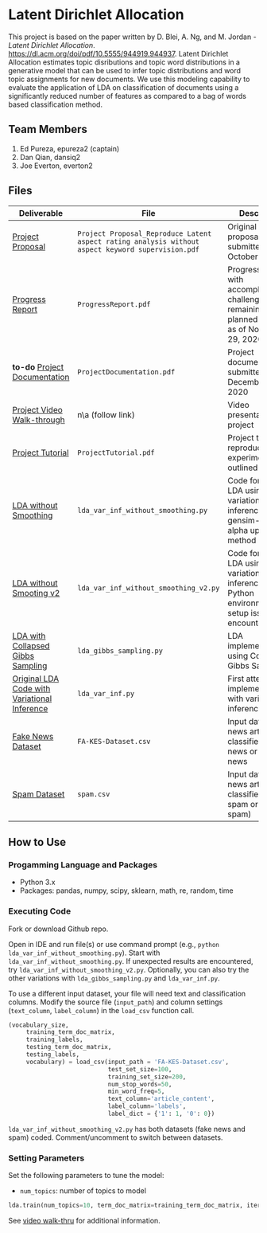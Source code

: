# Latent Dirichlet Allocation
This project is based on the paper written by D. Blei, A. Ng, and M. Jordan - _Latent Dirichlet Allocation_. https://dl.acm.org/doi/pdf/10.5555/944919.944937. Latent Dirichlet Allocation estimates topic disributions and topic word distributions in a generative model that can be used to infer topic distributions and word topic assignments for new documents. We use this modeling capability to evaluate the application of LDA on classification of documents using a significantly reduced number of features as compared to a bag of words based classification method.

## Team Members
1. Ed Pureza, epureza2 (captain)
2. Dan Qian, dansiq2
3. Joe Everton, everton2

## Files
|Deliverable|File|Description|
|----------|----|-----------|
|[Project Proposal](https://github.com/purecod3/CourseProject/blob/main/Project%20Proposal_%20Reproduce%20Latent%20aspect%20rating%20analysis%20without%20aspect%20keyword%20supervision.pdf)|`Project Proposal_Reproduce Latent aspect rating analysis without aspect keyword supervision.pdf`|Original project proposal submitted on October 24, 2020|
|[Progress Report](https://github.com/purecod3/CourseProject/blob/main/ProgressReport.pdf)|`ProgressReport.pdf`|Progress report with accomplishments, challenges, and remaining planned activities as of November 29, 2020|
|__to-do__ [Project Documentation](https://github.com/purecod3/CourseProject/blob/main/ProjectDocumentation.pdf)|`ProjectDocumentation.pdf`|Project documentation submitted December 8, 2020|
|[Project Video Walk-through](https://mediaspace.illinois.edu/media/t/1_jbzbbspv)|n\a (follow link)|Video presentation of project|
|[Project Tutorial](https://github.com/purecod3/CourseProject/blob/main/ProjectTutorial.pdf)|`ProjectTutorial.pdf`|Project tutorial for reproducing experiments (also outlined below)|
|[LDA without Smoothing](https://github.com/purecod3/CourseProject/blob/main/lda_var_inf_without_smoothing.py)|`lda_var_inf_without_smoothing.py`|Code for running LDA using variational inference and gensim-based alpha update method|
|[LDA without Smooting v2](https://github.com/purecod3/CourseProject/blob/main/lda_var_inf_without_smoothing_v2.py)|`lda_var_inf_without_smoothing_v2.py`|Code for running LDA using variational inference. Use if Python environment setup issues are encountered.|
|[LDA with Collapsed Gibbs Sampling](https://github.com/purecod3/CourseProject/blob/main/lda_gibbs_sampling.py)|`lda_gibbs_sampling.py`|LDA implementation using Collapsed Gibbs Sampling|
|[Original LDA Code with Variational Inference](https://github.com/purecod3/CourseProject/blob/main/lda_var_inf.py)|`lda_var_inf.py`|First attempt for implement LDA with variational inference method|
|[Fake News Dataset](https://github.com/purecod3/CourseProject/blob/main/FA-KES-Dataset.csv)|`FA-KES-Dataset.csv`|Input dataset with news articles classified as fake news or not fake news|
|[Spam Dataset](https://github.com/purecod3/CourseProject/blob/main/spam.csv)|`spam.csv`|Input dataset with news articles classified as spam or ham (not spam)|

## How to Use
### Progamming Language and Packages
- Python 3.x
- Packages: pandas, numpy, scipy, sklearn, math, re, random, time

### Executing Code
Fork or download Github repo.  

Open in IDE and run file(s) or use command prompt (e.g., `python lda_var_inf_without_smoothing.py`). Start with `lda_var_inf_without_smoothing.py`. If unexpected results are encountered, try `lda_var_inf_without_smoothing_v2.py`. Optionally, you can also try the other variations with `lda_gibbs_sampling.py` and `lda_var_inf.py`.

To use a different input dataset, your file will need text and classification columns. Modify the source file (`input_path`) and column settings (`text_column`, `label_column`) in the `load_csv` function call.  

```python
(vocabulary_size,
     training_term_doc_matrix,
     training_labels,
     testing_term_doc_matrix,
     testing_labels,
     vocabulary) = load_csv(input_path = 'FA-KES-Dataset.csv',
                            test_set_size=100,
                            training_set_size=200,
                            num_stop_words=50,
                            min_word_freq=5,
                            text_column='article_content',
                            label_column='labels',
                            label_dict = {'1': 1, '0': 0})
```

`lda_var_inf_without_smoothing_v2.py` has both datasets (fake news and spam) coded. Comment/uncomment to switch between datasets.  

### Setting Parameters
Set the following parameters to tune the model:  
- `num_topics`: number of topics to model

```python
lda.train(num_topics=10, term_doc_matrix=training_term_doc_matrix, iterations=20, e_iterations=10, e_epsilon=0.1, initial_training_set_size=50, initial_training_iterations=20)
```
See [video walk-thru](https://mediaspace.illinois.edu/media/t/1_jbzbbspv) for additional information.
